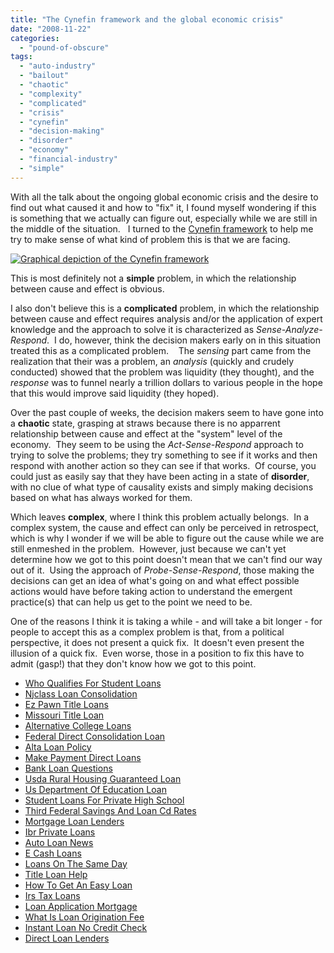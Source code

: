```yaml
---
title: "The Cynefin framework and the global economic crisis"
date: "2008-11-22"
categories: 
  - "pound-of-obscure"
tags: 
  - "auto-industry"
  - "bailout"
  - "chaotic"
  - "complexity"
  - "complicated"
  - "crisis"
  - "cynefin"
  - "decision-making"
  - "disorder"
  - "economy"
  - "financial-industry"
  - "simple"
---
```


With all the talk about the ongoing global economic crisis and the desire to find out what caused it and how to "fix" it, I found myself wondering if this is something that we actually can figure out, especially while we are still in the middle of the situation.   I turned to the [Cynefin framework](http://en.wikipedia.org/wiki/Cynefin) to help me try to make sense of what kind of problem this is that we are facing.

[![Graphical depiction of the Cynefin framework](images/Cynefin.png "Cynefin Framework")](http://upload.wikimedia.org/wikipedia/en/9/99/Cynefin.png)

This is most definitely not a **simple** problem, in which the relationship between cause and effect is obvious.

I also don't believe this is a **complicated** problem, in which the relationship between cause and effect requires analysis and/or the application of expert knowledge and the approach to solve it is characterized as _Sense-Analyze-Respond_.  I do, however, think the decision makers early on in this situation treated this as a complicated problem.    The _sensing_ part came from the realization that their was a problem, an _analysis_ (quickly and crudely conducted) showed that the problem was liquidity (they thought), and the _response_ was to funnel nearly a trillion dollars to various people in the hope that this would improve said liquidity (they hoped).

Over the past couple of weeks, the decision makers seem to have gone into a **chaotic** state, grasping at straws because there is no apparrent  relationship between cause and effect at the "system" level of the economy.  They seem to be using the _Act-Sense-Respond_ approach to trying to solve the problems; they try something to see if it works and then respond with another action so they can see if that works.  Of course, you could just as easily say that they have been acting in a state of **disorder**, with no clue of what type of causality exists and simply making decisions based on what has always worked for them.

Which leaves **complex**, where I think this problem actually belongs.  In a complex system, the cause and effect can only be perceived in retrospect, which is why I wonder if we will be able to figure out the cause while we are still enmeshed in the problem.  However, just because we can't yet determine how we got to this point doesn't mean that we can't find our way out of it.  Using the approach of _Probe-Sense-Respond_, those making the decisions can get an idea of what's going on and what effect possible actions would have before taking action to understand the emergent practice(s) that can help us get to the point we need to be.

One of the reasons I think it is taking a while - and will take a bit longer - for people to accept this as a complex problem is that, from a political perspective, it does not present a quick fix.  It doesn't even present the illusion of a quick fix.  Even worse, those in a position to fix this have to admit (gasp!) that they don't know how we got to this point.

- [Who Qualifies For Student Loans](http://www.amarysia.gr/?Who-Qualifies-For-Student-Loans)
- [Njclass Loan Consolidation](http://usasportgroup.com/?Njclass-Loan-Consolidation)
- [Ez Pawn Title Loans](http://www.amarysia.gr/?Ez-Pawn-Title-Loans)
- [Missouri Title Loan](http://www.amarysia.gr/?Missouri-Title-Loan)
- [Alternative College Loans](http://usasportgroup.com/?Alternative-College-Loans)
- [Federal Direct Consolidation Loan](http://www.consejocafe.org/?Federal-Direct-Consolidation-Loan)
- [Alta Loan Policy](http://usasportgroup.com/?Alta-Loan-Policy)
- [Make Payment Direct Loans](http://www.amarysia.gr/?Make-Payment-Direct-Loans)
- [Bank Loan Questions](http://www.consejocafe.org/?Bank-Loan-Questions)
- [Usda Rural Housing Guaranteed Loan](http://www.consejocafe.org/?Usda-Rural-Housing-Guaranteed-Loan)
- [Us Department Of Education Loan](http://www.amarysia.gr/?Us-Department-Of-Education-Loan)
- [Student Loans For Private High School](http://www.franklinny.org/?Student-Loans-For-Private-High-School)
- [Third Federal Savings And Loan Cd Rates](http://www.amarysia.gr/?Third-Federal-Savings-And-Loan-Cd-Rates)
- [Mortgage Loan Lenders](http://www.franklinny.org/?Mortgage-Loan-Lenders)
- [Ibr Private Loans](http://www.amarysia.gr/?Ibr-Private-Loans)
- [Auto Loan News](http://www.consejocafe.org/?Auto-Loan-News)
- [E Cash Loans](http://www.mariebo.org/?E-Cash-Loans)
- [Loans On The Same Day](http://usasportgroup.com/?Loans-On-The-Same-Day)
- [Title Loan Help](http://www.consejocafe.org/?Title-Loan-Help)
- [How To Get An Easy Loan](http://usasportgroup.com/?How-To-Get-An-Easy-Loan)
- [Irs Tax Loans](http://usasportgroup.com/?Irs-Tax-Loans)
- [Loan Application Mortgage](http://www.mariebo.org/?Loan-Application-Mortgage)
- [What Is Loan Origination Fee](http://www.franklinny.org/?What-Is-Loan-Origination-Fee)
- [Instant Loan No Credit Check](http://www.amarysia.gr/?Instant-Loan-No-Credit-Check)
- [Direct Loan Lenders](http://www.mariebo.org/?Direct-Loan-Lenders)
